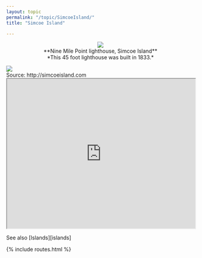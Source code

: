 ```yaml
---
layout: topic
permalink: "/topic/SimcoeIsland/"
title: "Simcoe Island"

---
```


<p align="center"><img src="http://home.ca.inter.net/~gkmd/ninemilepoint.jpg">
<br>**Nine Mile Point lighthouse, Simcoe Island**<br>*This 45 foot lighthouse was built in 1833.*</p>
<img class="chartsegment" src="Images/Simcoe-Horseshoe.jpg">
<br>
<div class="item">
Source: http://simcoeisland.com
<iframe src="http://simcoeisland.com" width=100% height="400" name="simcoe" frameborder="1" scrolling=yes ></iframe>
</div>


See also [Islands][islands]

{% include routes.html %}
